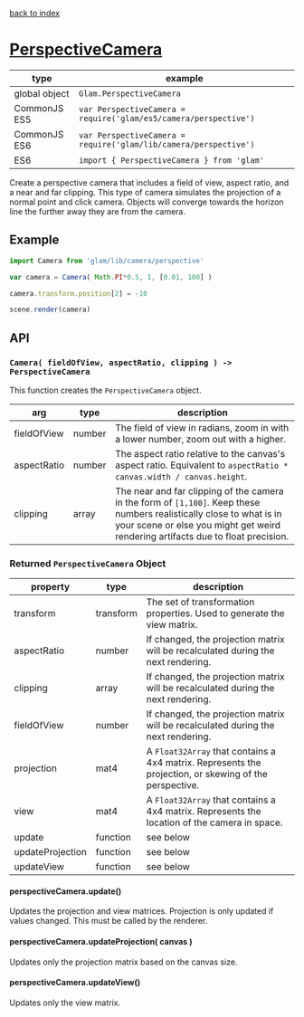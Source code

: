[back to index](./)
# [PerspectiveCamera](https://github.com/glamjs/glam/tree/master/lib/camera/perspective)

| type          | example |
| ------------- | ---------------------------------------------------------------- |
| global object | `Glam.PerspectiveCamera`                                         |
| CommonJS ES5  | `var PerspectiveCamera = require('glam/es5/camera/perspective')` |
| CommonJS ES6  | `var PerspectiveCamera = require('glam/lib/camera/perspective')` |
| ES6           | `import { PerspectiveCamera } from 'glam'`                       |

Create a perspective camera that includes a field of view, aspect ratio, and a near and far clipping. This type of camera simulates the projection of a normal point and click camera. Objects will converge towards the horizon line the further away they are from the camera.

## Example
```js
import Camera from 'glam/lib/camera/perspective'

var camera = Camera( Math.PI*0.5, 1, [0.01, 100] )

camera.transform.position[2] = -10

scene.render(camera)
```

## API

### `Camera( fieldOfView, aspectRatio, clipping ) -> PerspectiveCamera`

This function creates the `PerspectiveCamera` object.

| arg         | type   | description |
| ----------- | ------ | ----------- |
| fieldOfView | number | The field of view in radians, zoom in with a lower number, zoom out with a higher. |
| aspectRatio | number | The aspect ratio relative to the canvas's aspect ratio. Equivalent to `aspectRatio * canvas.width / canvas.height`. |
| clipping    | array  | The near and far clipping of the camera in the form of `[1,100]`. Keep these numbers realistically close to what is in your scene or else you might get weird rendering artifacts due to float precision. |


### Returned `PerspectiveCamera` Object

| property         | type       | description |
| ---------------- | ---------- | ----------- |
| transform        | transform  | The set of transformation properties. Used to generate the view matrix. |
| aspectRatio      | number     | If changed, the projection matrix will be recalculated during the next rendering. |
| clipping         | array      | If changed, the projection matrix will be recalculated during the next rendering. |
| fieldOfView      | number     | If changed, the projection matrix will be recalculated during the next rendering. |
| projection       | mat4       | A `Float32Array` that contains a 4x4 matrix. Represents the projection, or skewing of the perspective. |
| view             | mat4       | A `Float32Array` that contains a 4x4 matrix. Represents the location of the camera in space. |
| update           | function   | see below |
| updateProjection | function   | see below |
| updateView       | function   | see below |

#### perspectiveCamera.update()

Updates the projection and view matrices. Projection is only updated if values changed. This must be called by the renderer.

#### perspectiveCamera.updateProjection( canvas )

Updates only the projection matrix based on the canvas size.

#### perspectiveCamera.updateView()

Updates only the view matrix.
